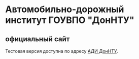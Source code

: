 # Автомобильно-дорожный институт ГОУВПО "ДонНТУ"
## официальный сайт

Тестовая версия доступна по адресу [АДИ ДонНТУ](https://adidonntu.pp.ua/).

